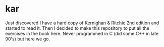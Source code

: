 # kar

Just discovered I have a hard copy of [Kernighan](https://en.wikipedia.org/wiki/Brian_Kernighan) & [Ritchie](https://en.wikipedia.org/wiki/Dennis_Ritchie) 2nd edition and started to read it. Then I decided to make this repository to put all the exercises in the book here. Never programmed in C (did some C++ in late 90's) but here we go. 
